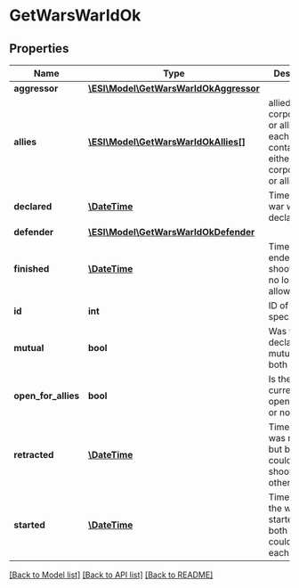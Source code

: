 # GetWarsWarIdOk

## Properties
Name | Type | Description | Notes
------------ | ------------- | ------------- | -------------
**aggressor** | [**\ESI\Model\GetWarsWarIdOkAggressor**](GetWarsWarIdOkAggressor.md) |  | [optional] 
**allies** | [**\ESI\Model\GetWarsWarIdOkAllies[]**](GetWarsWarIdOkAllies.md) | allied corporations or alliances, each object contains either corporation_id or alliance_id | [optional] 
**declared** | [**\DateTime**](\DateTime.md) | Time that the war was declared | 
**defender** | [**\ESI\Model\GetWarsWarIdOkDefender**](GetWarsWarIdOkDefender.md) |  | [optional] 
**finished** | [**\DateTime**](\DateTime.md) | Time the war ended and shooting was no longer allowed | [optional] 
**id** | **int** | ID of the specified war | 
**mutual** | **bool** | Was the war declared mutual by both parties | 
**open_for_allies** | **bool** | Is the war currently open for allies or not | 
**retracted** | [**\DateTime**](\DateTime.md) | Time the war was retracted but both sides could still shoot each other | [optional] 
**started** | [**\DateTime**](\DateTime.md) | Time when the war started and both sides could shoot each other | [optional] 

[[Back to Model list]](../README.md#documentation-for-models) [[Back to API list]](../README.md#documentation-for-api-endpoints) [[Back to README]](../README.md)


